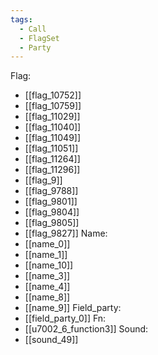 ```yaml
---
tags:
  - Call
  - FlagSet
  - Party
---
```

Flag:
- [[flag_10752]]
- [[flag_10759]]
- [[flag_11029]]
- [[flag_11040]]
- [[flag_11049]]
- [[flag_11051]]
- [[flag_11264]]
- [[flag_11296]]
- [[flag_9]]
- [[flag_9788]]
- [[flag_9801]]
- [[flag_9804]]
- [[flag_9805]]
- [[flag_9827]]
Name:
- [[name_0]]
- [[name_1]]
- [[name_10]]
- [[name_3]]
- [[name_4]]
- [[name_8]]
- [[name_9]]
Field_party:
- [[field_party_0]]
Fn:
- [[u7002_6_function3]]
Sound:
- [[sound_49]]
